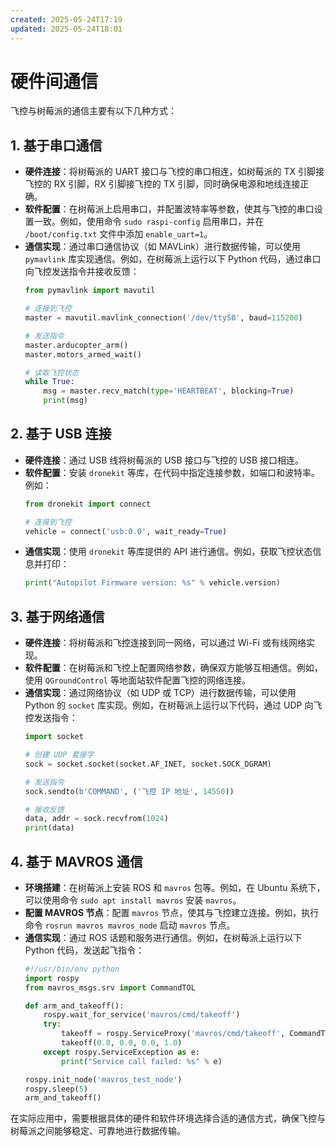 ```yaml
---
created: 2025-05-24T17:19
updated: 2025-05-24T18:01
---
```

# 硬件间通信

飞控与树莓派的通信主要有以下几种方式：

## 1. 基于串口通信
- **硬件连接**：将树莓派的 UART 接口与飞控的串口相连，如树莓派的 TX 引脚接飞控的 RX 引脚，RX 引脚接飞控的 TX 引脚，同时确保电源和地线连接正确。
- **软件配置**：在树莓派上启用串口，并配置波特率等参数，使其与飞控的串口设置一致。例如，使用命令 `sudo raspi-config` 启用串口，并在 `/boot/config.txt` 文件中添加 `enable_uart=1`。
- **通信实现**：通过串口通信协议（如 MAVLink）进行数据传输，可以使用 `pymavlink` 库实现通信。例如，在树莓派上运行以下 Python 代码，通过串口向飞控发送指令并接收反馈：
  ```python
  from pymavlink import mavutil
  
  # 连接到飞控
  master = mavutil.mavlink_connection('/dev/ttyS0', baud=115200)
  
  # 发送指令
  master.arducopter_arm()
  master.motors_armed_wait()
  
  # 读取飞控状态
  while True:
      msg = master.recv_match(type='HEARTBEAT', blocking=True)
      print(msg)
  ```

## 2. 基于 USB 连接
- **硬件连接**：通过 USB 线将树莓派的 USB 接口与飞控的 USB 接口相连。
- **软件配置**：安装 `dronekit` 等库，在代码中指定连接参数，如端口和波特率。例如：
  ```python
  from dronekit import connect
  
  # 连接到飞控
  vehicle = connect('usb:0.0', wait_ready=True)
  ```
- **通信实现**：使用 `dronekit` 等库提供的 API 进行通信。例如，获取飞控状态信息并打印：
  ```python
  print("Autopilot Firmware version: %s" % vehicle.version)
  ```

## 3. 基于网络通信
- **硬件连接**：将树莓派和飞控连接到同一网络，可以通过 Wi-Fi 或有线网络实现。
- **软件配置**：在树莓派和飞控上配置网络参数，确保双方能够互相通信。例如，使用 `QGroundControl` 等地面站软件配置飞控的网络连接。
- **通信实现**：通过网络协议（如 UDP 或 TCP）进行数据传输，可以使用 Python 的 `socket` 库实现。例如，在树莓派上运行以下代码，通过 UDP 向飞控发送指令：
  ```python
  import socket
  
  # 创建 UDP 套接字
  sock = socket.socket(socket.AF_INET, socket.SOCK_DGRAM)
  
  # 发送指令
  sock.sendto(b'COMMAND', ('飞控 IP 地址', 14550))
  
  # 接收反馈
  data, addr = sock.recvfrom(1024)
  print(data)
  ```

## 4. 基于 MAVROS 通信
- **环境搭建**：在树莓派上安装 ROS 和 `mavros` 包等。例如，在 Ubuntu 系统下，可以使用命令 `sudo apt install mavros` 安装 `mavros`。
- **配置 MAVROS 节点**：配置 `mavros` 节点，使其与飞控建立连接。例如，执行命令 `rosrun mavros mavros_node` 启动 `mavros` 节点。
- **通信实现**：通过 ROS 话题和服务进行通信。例如，在树莓派上运行以下 Python 代码，发送起飞指令：
  ```python
  #!/usr/bin/env python
  import rospy
  from mavros_msgs.srv import CommandTOL
  
  def arm_and_takeoff():
      rospy.wait_for_service('mavros/cmd/takeoff')
      try:
          takeoff = rospy.ServiceProxy('mavros/cmd/takeoff', CommandTOL)
          takeoff(0.0, 0.0, 0.0, 1.0)
      except rospy.ServiceException as e:
          print("Service call failed: %s" % e)
  
  rospy.init_node('mavros_test_node')
  rospy.sleep(5)
  arm_and_takeoff()
  ```

在实际应用中，需要根据具体的硬件和软件环境选择合适的通信方式，确保飞控与树莓派之间能够稳定、可靠地进行数据传输。